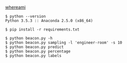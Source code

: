 [whereami](https://github.com/kootenpv/whereami)

```
$ python --version
Python 3.5.3 :: Anaconda 2.5.0 (x86_64)

$ pip install -r requirements.txt
```

```
$ python beacon.py -h
$ python beacon.py sampling -l 'engineer-room' -s 10
$ python beacon.py predict
$ python beacon.py percentage
$ python beacon.py labels
```
